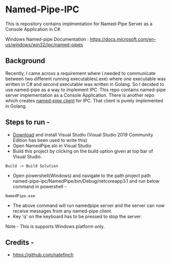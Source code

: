 # Named-Pipe-IPC
This is repository contains implmentation for Named-Pipe Server as a Console Application in C#.

Windows Named-pipe Documentation : https://docs.microsoft.com/en-us/windows/win32/ipc/named-pipes

## Background
Recently, I came across a requirement where I needed to communicate between two different running executables(.exe) where one executable was written in C# and second executable was written in Golang. So I decided to use named-pipe as a way to implement IPC. This repo contains named-pipe server implementation as a Console Application. There is another repo which creates [named-pipe client](https://github.com/viv2793/named-pipe-ipc) for IPC. That client is purely implemented in Golang.

## Steps to run - 
- [Download](https://visualstudio.microsoft.com/vs/community/) and install Visual Studio (Visual Studio 2019 Community Edition has been used to write this)
- Open NamedPipe.sln in Visual Studio
- Build this project by clicking on the build option given at top bar of Visual Studio. 
```
Build -> Build Solution
```
- Open powershell(Windows) and navigate to the path project path named-pipe-ipc/NamedPipe/bin/Debug/netcoreapp3.1 and run below command in powershell - 
```
NamedPipe.exe
```
- The above command will run namedpipe server and the server can now receive messages from any named-pipe client.
- Key 'q' on the keyboard has to be pressed to stop the server.

Note - This is supports Windows platform only.

## Credits - 
- https://github.com/natefinch

